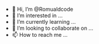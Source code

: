 - 👋 Hi, I’m @Romualdcode
- 👀 I’m interested in ...
- 🌱 I’m currently learning ...
- 💞️ I’m looking to collaborate on ...
- 📫 How to reach me ...

<!---
Romualdcode/Romualdcode is a ✨ special ✨ repository because its `README.md` (this file) appears on your GitHub profile.
You can click the Preview link to take a look at your changes.
--->
